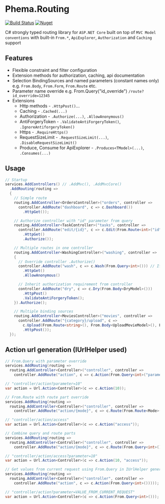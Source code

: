 # Phema.Routing

[![Build Status](https://cloud.drone.io/api/badges/phema-team/Phema.Routing/status.svg)](https://cloud.drone.io/phema-team/Phema.Routing) [![Nuget](https://img.shields.io/nuget/v/Phema.Routing.svg)](https://www.nuget.org/packages/Phema.Routing)

C# strongly typed routing library for `ASP.NET Core` built on top of `MVC Model conventions` with built-in `From.*`, `ApiExplorer`, `Authorization` and `Caching` support

## Features

- Flexible constraint and filter configuration
- Extension methods for authorization, caching, api documentation
- Selection BindingSources and named parameters (constant names only) e.g. `From.Body`, `From.Form`, `From.Route` etc.
- Parameter name override e.g. From.Query<int>("id_override") `/route?id_override=12345`
- Extensions
  - Http methods - `.HttpPost()`...
  - Caching - `.Cached(...)`
  - Authorization - `.Authorize(...)`, `.AllowAnonymous()`
  - AntiForgeryToken - `.ValidateAntiForgeryToken()`, `.IgnoreAntiforgeryToken()`
  - Https - `.RequireHttps()`
  - RequestSizeLimit - `.RequestSizeLimit(...)`, `.DisableRequestSizeLimit()`
  - Produce, Consume for ApiExplorer - `.Produces<TModel>(...)`, `.Consumes(...)`

## Usage

```csharp
// Startup
services.AddControllers() // .AddMvc(), .AddMvcCore()
  .AddRouting(routing =>
  {
    // Simple route
    routing.AddController<OrdersController>("orders", controller =>
      controller.AddRoute("dashboard", c => c.Dashboard())
        .HttpGet());

    // Authorize controller with "id" parameter from query
    routing.AddController<TaskController>("tasks", controller =>
      controller.AddRoute("edit/{id}", c => c.Edit(From.Route<int>("id"))) // `From.*` is matches `[From*]` attributes
        .HttpGet()
        .Authorize());

    // Multiple routes in one controller
    routing.AddController<WashingController>("washing", controller =>
    {
      // Override controller .Authorize()
      controller.AddRoute("wash", c => c.Wash(From.Query<int>())) // If name not specified - used method parameter name
        .HttpGet()
        .AllowAnonymous()

      // Inherit authorization requirement from controller
      controller.AddRoute("dry", c => c.Dry(From.Body<DryModel>()))
        .HttpPost()
        .ValidateAntiForgeryToken();
    }).Authorize();

    // Multiple binding sources
    routing.AddController<MoviesController>("movies", controller =>
      controller.AddRoute("{category}/upload", c =>
        c.Upload(From.Route<string>(), From.Body<UploadMovieModel>(), From.Query<bool>("compress")))
        .HttpPost());
  });
```

## Action url generation (IUrlHelper used)

```csharp
// From.Query with parameter override
services.AddRouting(routing =>
  routing.AddController<Controller>("controller", controller =>
    controller.AddRoute("action", c => c.Action(From.Query<int>("parameter")))));

// "controller/action?parameter=10"
var action = Url.Action<Controller>(c => c.Action(10));

// From.Route with route part override
services.AddRouting(routing =>
  routing.AddController<Controller>("controller", controller =>
    controller.AddRoute("action/{mode}", c => c.Route(From.Route<Mode>("mode")))));

// "controller/action/access"
var action = Url.Action<Controller>(c => c.Action("access"));

// Combine query and route parts
services.AddRouting(routing =>
  routing.AddController<Controller>("controller", controller =>
    controller.AddRoute("action/{mode}", c => c.Route(From.Query<int>(), From.Route<Mode>()))));

// "controller/action/access?parameter=10"
var action = Url.Action<Controller>(c => c.Action(10, "access"));

// Get values from current request using From.Query in IUrlHelper generation
services.AddRouting(routing =>
  routing.AddController<Controller>("controller", controller =>
    controller.AddRoute("action", c => c.Action(From.Query<int>()))));

// "controller/action?parameter=VALUE_FROM_CURRENT_REQUEST"
var action = Url.Action<Controller>(c => c.Action(From.Query<int>()));
```
